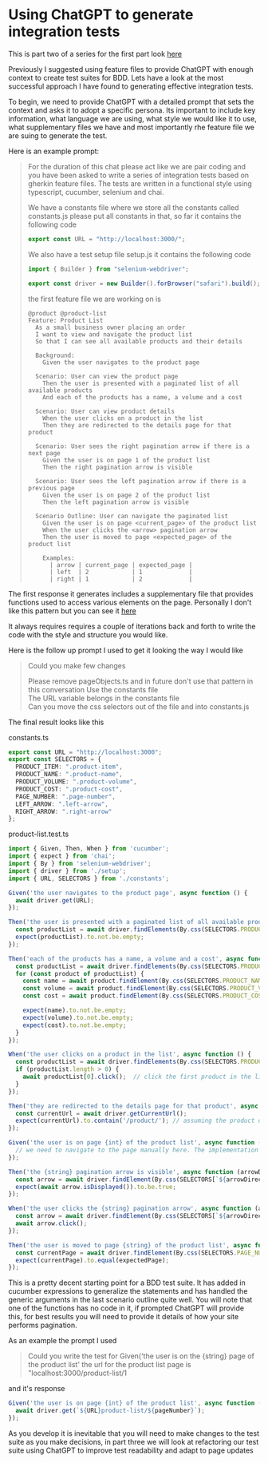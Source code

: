 # Using ChatGPT to generate integration tests

This is part two of a series for the first part look [here](BDD.part1.md)

Previously I suggested using feature files to provide ChatGPT with enough context to create test suites for BDD. Lets have a look at the most successful approach I have found to generating effective integration tests.

To begin, we need to provide ChatGPT with a detailed prompt that sets the context and asks it to adopt a specific persona.  Its important to include key information, what language we are using, what style we would like it to use, what supplementary files we have and most importantly rhe feature file we are suing to generate the test.  

Here is an example prompt:

> For the duration of this chat please act like we are pair coding and you have been asked to write a series of integration tests based on gherkin feature files.  The tests are written in a functional style using typescript, cucumber, selenium and chai.
>
> We have a constants file where we store all the constants called constants.js please put all constants in that, so far it contains the following code
>
> ```typescript
> export const URL = "http://localhost:3000/";
> ```
>
> We also have a test setup file setup.js it contains the following code
>
> ```typescript
> import { Builder } from "selenium-webdriver";
>
> export const driver = new Builder().forBrowser("safari").build();
> ```
>
> the first feature file we are working on is
>
> ```gherkin
> @product @product-list
> Feature: Product List
>   As a small business owner placing an order
>   I want to view and navigate the product list
>   So that I can see all available products and their details
> 
>   Background:
>     Given the user navigates to the product page
> 
>   Scenario: User can view the product page
>     Then the user is presented with a paginated list of all available products
>     And each of the products has a name, a volume and a cost
> 
>   Scenario: User can view product details
>     When the user clicks on a product in the list
>     Then they are redirected to the details page for that product
> 
>   Scenario: User sees the right pagination arrow if there is a next page
>     Given the user is on page 1 of the product list
>     Then the right pagination arrow is visible
>
>   Scenario: User sees the left pagination arrow if there is a previous page
>     Given the user is on page 2 of the product list
>     Then the left pagination arrow is visible
>
>   Scenario Outline: User can navigate the paginated list
>     Given the user is on page <current_page> of the product list
>     When the user clicks the <arrow> pagination arrow
>     Then the user is moved to page <expected_page> of the product list
>
>     Examples:
>       | arrow | current_page | expected_page |
>       | left  | 2            | 1             |
>       | right | 1            | 2             |
>```
>

The first response it generates includes a supplementary file that provides functions used to access various elements on the page. Personally I don't like this pattern but you can see it [here](InitialResponse.md)

It always requires requires a couple of iterations back and forth to write the code with the style and structure you would like.

Here is the follow up prompt I used to get it looking the way I would like

> Could you make few changes
>
> Please remove pageObjects.ts and in future don't use that pattern in this conversation
> Use the constants file  
> The URL variable belongs in the constants file  
> Can you move the css selectors out of the file and into constants.js
>

The final result looks like this

constants.ts

```typescript
export const URL = "http://localhost:3000";
export const SELECTORS = {
  PRODUCT_ITEM: ".product-item",
  PRODUCT_NAME: ".product-name",
  PRODUCT_VOLUME: ".product-volume",
  PRODUCT_COST: ".product-cost",
  PAGE_NUMBER: ".page-number",
  LEFT_ARROW: ".left-arrow",
  RIGHT_ARROW: ".right-arrow"
};

```

product-list.test.ts

```typescript
import { Given, Then, When } from 'cucumber';
import { expect } from 'chai';
import { By } from 'selenium-webdriver';
import { driver } from './setup';
import { URL, SELECTORS } from './constants';

Given('the user navigates to the product page', async function () {
  await driver.get(URL);
});

Then('the user is presented with a paginated list of all available products', async function () {
  const productList = await driver.findElements(By.css(SELECTORS.PRODUCT_ITEM));
  expect(productList).to.not.be.empty;
});

Then('each of the products has a name, a volume and a cost', async function () {
  const productList = await driver.findElements(By.css(SELECTORS.PRODUCT_ITEM));
  for (const product of productList) {
    const name = await product.findElement(By.css(SELECTORS.PRODUCT_NAME)).getText();
    const volume = await product.findElement(By.css(SELECTORS.PRODUCT_VOLUME)).getText();
    const cost = await product.findElement(By.css(SELECTORS.PRODUCT_COST)).getText();

    expect(name).to.not.be.empty;
    expect(volume).to.not.be.empty;
    expect(cost).to.not.be.empty;
  }
});

When('the user clicks on a product in the list', async function () {
  const productList = await driver.findElements(By.css(SELECTORS.PRODUCT_ITEM));
  if (productList.length > 0) {
    await productList[0].click();  // click the first product in the list
  }
});

Then('they are redirected to the details page for that product', async function () {
  const currentUrl = await driver.getCurrentUrl();
  expect(currentUrl).to.contain('/product/'); // assuming the product details page URL contains '/product/'
});

Given('the user is on page {int} of the product list', async function (pageNumber: string) {
  // we need to navigate to the page manually here. The implementation will depend on how your site's pagination works.
});

Then('the {string} pagination arrow is visible', async function (arrowDirection: string) {
  const arrow = await driver.findElement(By.css(SELECTORS[`${arrowDirection.toUpperCase()}_ARROW`]));
  expect(await arrow.isDisplayed()).to.be.true;
});

When('the user clicks the {string} pagination arrow', async function (arrowDirection: string) {
  const arrow = await driver.findElement(By.css(SELECTORS[`${arrowDirection.toUpperCase()}_ARROW`]));
  await arrow.click();
});

Then('the user is moved to page {string} of the product list', async function (expectedPage: string) {
  const currentPage = await driver.findElement(By.css(SELECTORS.PAGE_NUMBER)).getText();
  expect(currentPage).to.equal(expectedPage);
});

```

This is a pretty decent starting point for a BDD test suite. It has added in cucumber expressions to generalize the statements and has handled the generic arguments in the last scenario outline quite well.  You will note that one of the functions has no code in it, if prompted ChatGPT will provide this, for best results you will need to provide it details of how your site performs pagination.

As an example the prompt I used

> Could you write the test for Given('the user is on the {string} page of the product list' the url for the product list page is "localhost:3000/product-list/1

and it's response

```typescript
Given('the user is on page {int} of the product list', async function (pageNumber: number) {
  await driver.get(`${URL}product-list/${pageNumber}`);
});
```

As you develop it is inevitable that you will need to make changes to the test suite as you make decisions, in part three we will look at refactoring our test suite using ChatGPT to improve test readability and adapt to page updates
